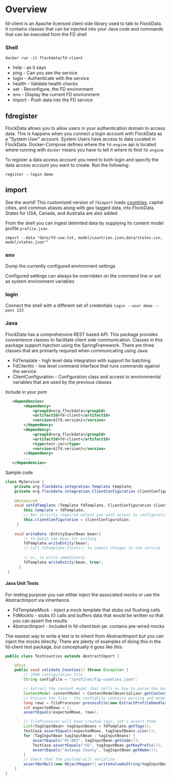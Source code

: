 Overview
========
fd-client is an Apache licensed client side library used to talk to FlockData. It contains classes that can be injected into your Java code and commands that can be executed from the FD shell
    

### Shell

`docker run -it flockdata/fd-client`
 * help         - as it says
 * ping         - Can you see the service
 * login        - Authenticate with the service
 * health       - Validate health checks
 * set          - Reconfigure, the FD environment 
 * env          - Display the current FD environment
 * import       - Push data into the FD service

## fdregister
FlockData allows you to allow users in your authentication domain to access data. This is happens when you connect a login account with FlockData as a "System User" account. System Users have access to data curated in FlockData. Docker-Compose defines where the `fd-engine` api is located where running with `docker` means you have to tell it where to find `fd-engine` 

To register a data access account you need to both login and specify the data access account you want to create. Run the following:

`register --login demo`

## import
See the world! This customized version of `fdimport` loads [countries](http://opengeocode.org/), capital cities, and common aliases along with geo tagged data, into FlockData. States for USA, Canada, and Australia are also added.

From the shell you can ingest delimited data by supplying its content model profile `profile.json` 
 
`import --data "data/fd-cow.txt, model/countries.json;data/states.csv, model/states.json""`

### env
Dump the currently configured environment settings

Configured settings can always be overridden on the command line or set as system environment variables

### login
Connect the shell with a different set of credentials
`login --user demo --pass 123`

### Java
FlockData has a comprehensive REST based API. This package provides convenience classes to facilitate client side communication. Classes in this package support injection using the SpringFramework. There are three classes that are primarily required when communicating using Java:
 * FdTemplate  - high level data integration with support for batching  
 * FdClientIo  - low level command interface that runs commands against the service
 * ClientConfiguration - Configuration class and access to environmental variables that are used by the previous classes
 
Include in your pom
 
 ```xml
    <dependencies>
         <dependency>
             <groupId>org.flockdata</groupId>
             <artifactId>fd-client</artifactId>
             <version>${fd.version}</version>
         </dependency>
         <dependency>
             <groupId>org.flockdata</groupId>
             <artifactId>fd-client</artifactId>
             <type>test-jar</type>
             <version>${fd.version}</version>
         </dependency>
         ...
    </dependencies>         

```
Sample code
 
```java
class MyService {
    private org.flockdata.integration.Template template;
    private org.flockdata.integration.ClientConfiguration clientConfiguration;
 
    @Autowired
    void setFdTemplate (Template fdTemplate, ClientConfiguration clientConfiguration){
        this.template = fdTemplate;
        // Not strictly required unless you want access to configuration properties in your code
        this.clientConfiguration = clientConfiguration;
     }
 
    void writeData (EntityInputBean bean){
        // To batch the bean for writing
        fdTemplate.writeEntity(bean);
        // Call fdTemplate.flush(); to commit changes to the service
        
        // or, to write immediately
        fdTemplate.writeEntity(bean, true); 
      }
 }

```
#### Java Unit Tests
 For testing purpose you can either inject the associated mocks or use the AbstractImport via inheritance.
 * FdTemplateMock - inject a mock template that stubs out flushing calls 
 * FdMockIo       - stubs IO calls and buffers data that would be written so that you can assert the results
 * AbstractImport - included in fd-client:test-jar. contains pre-wired mocks 

The easiest way to write a test is to inherit from AbstractImport but you can inject the mocks directly. There are plenty of examples of doing this in the fd-client test package, but conceptually it goes like this:

```java
public class TestCounties extends AbstractImport {

    @Test
    public void validate_Counties() throws Exception {
        // JSON configuration file
        String configFile = "/profiles/fip-counties.json";

        // Extract the content model that tells us how to parse the data
        ContentModel contentModel = ContentModelDeserializer.getContentModel(configFile);
        // Process the file - the configFile contains parsing and modelling sections
        long rows = fileProcessor.processFile(new ExtractProfileHandler(contentModel), "/counties.csv");
        int expectedRows = 1;
        assertEquals(expectedRows, rows);

        // fileProcessor will have created tags, let's assert them
        List<TagInputBean> tagInputBeans = fdTemplate.getTags();
        TestCase.assertEquals(expectedRows, tagInputBeans.size());
        for (TagInputBean tagInputBean : tagInputBeans) {
            assertEquals("01-001", tagInputBean.getCode());
            TestCase.assertEquals("US", tagInputBean.getKeyPrefix());
            assertEquals("Autauga County", tagInputBean.getName());
        }
        // Check that the payload will serialize
        assertNotNull(new ObjectMapper().writeValueAsString(tagInputBeans));
    }
}
```